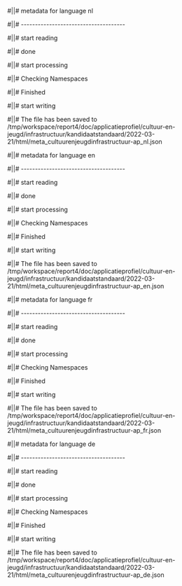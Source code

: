 #||# metadata for language nl   

#||# -------------------------------------  

#||# start reading  

#||# done  

#||# start processing  

#||# Checking Namespaces  

#||# Finished  

#||# start writing  

#||# The file has been saved to /tmp/workspace/report4/doc/applicatieprofiel/cultuur-en-jeugd/infrastructuur/kandidaatstandaard/2022-03-21/html/meta_cultuurenjeugdinfrastructuur-ap_nl.json  

#||# metadata for language en   

#||# -------------------------------------  

#||# start reading  

#||# done  

#||# start processing  

#||# Checking Namespaces  

#||# Finished  

#||# start writing  

#||# The file has been saved to /tmp/workspace/report4/doc/applicatieprofiel/cultuur-en-jeugd/infrastructuur/kandidaatstandaard/2022-03-21/html/meta_cultuurenjeugdinfrastructuur-ap_en.json  

#||# metadata for language fr   

#||# -------------------------------------  

#||# start reading  

#||# done  

#||# start processing  

#||# Checking Namespaces  

#||# Finished  

#||# start writing  

#||# The file has been saved to /tmp/workspace/report4/doc/applicatieprofiel/cultuur-en-jeugd/infrastructuur/kandidaatstandaard/2022-03-21/html/meta_cultuurenjeugdinfrastructuur-ap_fr.json  

#||# metadata for language de   

#||# -------------------------------------  

#||# start reading  

#||# done  

#||# start processing  

#||# Checking Namespaces  

#||# Finished  

#||# start writing  

#||# The file has been saved to /tmp/workspace/report4/doc/applicatieprofiel/cultuur-en-jeugd/infrastructuur/kandidaatstandaard/2022-03-21/html/meta_cultuurenjeugdinfrastructuur-ap_de.json  

